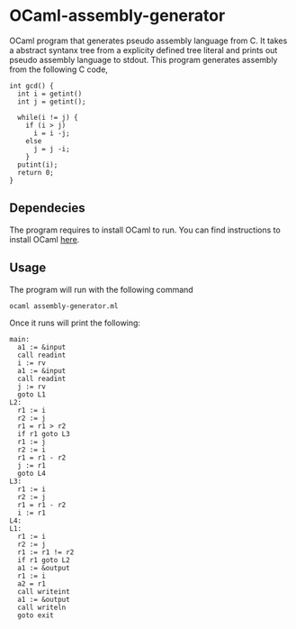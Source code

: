 # OCaml-assembly-generator
OCaml program that generates pseudo assembly language from C. It takes a abstract syntanx tree from a explicity defined tree literal and prints out pseudo assembly language to stdout. This program generates assembly from the following C code,
```
int gcd() {
  int i = getint()
  int j = getint();

  while(i != j) {
    if (i > j) 
      i = i -j;
    else 
      j = j -i;
    }
  putint(i);
  return 0;
}
```

## Dependecies 
The program requires to install OCaml to run. You can find instructions to install OCaml [here](http://www.ocaml.org/docs/install.html). 

## Usage 
The program will run with the following command
```
ocaml assembly-generator.ml
```
Once it runs will print the following:
```
main:
  a1 := &input
  call readint
  i := rv
  a1 := &input
  call readint
  j := rv
  goto L1
L2:
  r1 := i
  r2 := j
  r1 = r1 > r2
  if r1 goto L3
  r1 := j
  r2 := i
  r1 = r1 - r2
  j := r1
  goto L4
L3:
  r1 := i
  r2 := j
  r1 = r1 - r2
  i := r1
L4:
L1:
  r1 := i
  r2 := j
  r1 := r1 != r2
  if r1 goto L2
  a1 := &output
  r1 := i
  a2 = r1
  call writeint
  a1 := &output
  call writeln
  goto exit
```
